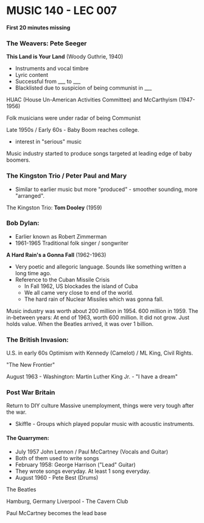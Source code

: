 # MUSIC 140 - LEC 007

**First 20 minutes missing**

### The Weavers: Pete Seeger
**This Land is Your Land** (Woody Guthrie, 1940)
- Instruments and vocal timbre
- Lyric content
- Successful from ___  to  ___
- Blacklisted due to suspicion of being communist in ___

HUAC (House Un-American Activities Committee) and McCarthyism (1947-1956)

Folk musicians were under radar of being Communist

Late 1950s / Early 60s - Baby Boom reaches college.
- interest in "serious" music

Music industry started to produce songs targeted at leading edge of baby boomers. 

### The Kingston Trio / Peter Paul and Mary
- Similar to earlier music but more "produced" - smoother sounding, more "arranged".

The Kingston Trio: **Tom Dooley** (1959)


### Bob Dylan:
- Earlier known as Robert Zimmerman
- 1961-1965 Traditional folk singer / songwriter

**A Hard Rain's a Gonna Fall** (1962-1963)
- Very poetic and allegoric language. Sounds like something written a long time ago.
- Reference to the Cuban Missile Crisis
  - In Fall 1962, US blockades the island of Cuba
  - We all came very close to end of the world.
  - The hard rain of Nuclear Missiles which was gonna fall.

Music industry was worth about 200 million in 1954. 600 million in 1959.
The in-between years: At end of 1963, worth 600 million. It did not grow. Just holds value.
When the Beatles arrived, it was over 1 billion.

### The British Invasion:
U.S. in early 60s
Optimism with Kennedy (Camelot) / ML King, Civil Rights.

"The New Frontier"

August 1963 - Washington: Martin Luther King Jr. - "I have a dream"

### Post War Britain
Return to DIY culture
Massive unemployment, things were very tough after the war.

- Skiffle - Groups which played popular music with acoustic instruments.

#### The Quarrymen:
- July 1957 John Lennon / Paul McCartney (Vocals and Guitar)
- Both of them used to write songs
- February 1958: George Harrison ("Lead" Guitar)
- They wrote songs everyday. At least 1 song everyday.
- August 1960 - Pete Best (Drums)

The Beatles

Hamburg, Germany
Liverpool - The Cavern Club

Paul McCartney becomes the lead base
<!--stackedit_data:
eyJoaXN0b3J5IjpbLTc0MjE4NDM0MCw1MzAwNzIzNzcsLTE1OT
UzMDM0MzUsLTc0NTM5NDE4MywtMTYwNTc5NjcwNCwtNzg4ODY0
NDEzLC0xMzc2NTg5MzIwLC0zOTE4MTczNzksLTQ2NjQ4NzM3NS
wxNDcyNzAxMzY1XX0=
-->